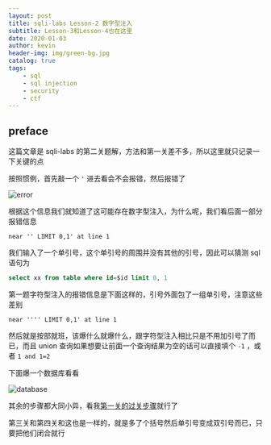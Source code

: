 ```yaml
---
layout: post
title: sqli-labs Lesson-2 数字型注入
subtitle: Lesson-3和Lesson-4也在这里
date: 2020-01-03
author: kevin
header-img: img/green-bg.jpg
catalog: true
tags:
    - sql
    - sql injection
    - security
    - ctf
---
```




## preface

这篇文章是 sqli-labs 的第二关题解，方法和第一关差不多，所以这里就只记录一下关键的点



按照惯例，首先敲一个 `'` 进去看会不会报错，然后报错了

![error](https://i.loli.net/2020/01/04/Xm4GEcOPjMTsDdy.png)



根据这个信息我们就知道了这可能存在数字型注入，为什么呢，我们看后面一部分报错信息

```
near '' LIMIT 0,1' at line 1
```

我们输入了一个单引号，这个单引号的周围并没有其他的引号，因此可以猜测 sql 语句为

```sql
select xx from table where id=$id limit 0, 1
```



第一题字符型注入的报错信息是下面这样的，引号外面包了一组单引号，注意这些差别

```
near '''' LIMIT 0,1' at line 1
```



然后就是按部就班，该爆什么就爆什么，跟字符型注入相比只是不用加引号了而已，而且 union 查询如果想要让前面一个查询结果为空的话可以直接填个 `-1` ，或者 `1 and 1=2` 



下面爆一个数据库看看

![database](https://i.loli.net/2020/01/04/BrKLlFv5VNEPwf1.png)



其余的步骤都大同小异，看我[第一关的过关步骤](https://szukevin.site/2020/01/03/sqli-labs-Lesson-1-%E5%AD%97%E7%AC%A6%E5%9E%8B%E6%B3%A8%E5%85%A5/)就行了



第三关和第四关和这也是一样的，就是多了个括号然后单引号变成双引号而已，只要把他们闭合就行